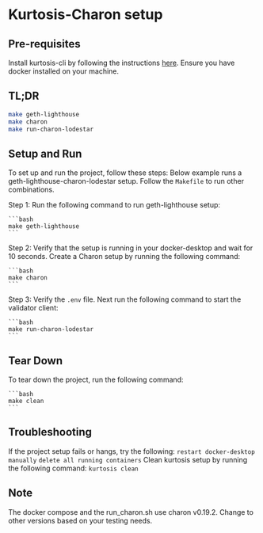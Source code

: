 # Kurtosis-Charon setup
## Pre-requisites

Install kurtosis-cli by following the instructions [here](https://docs.kurtosis.com/install).
Ensure you have docker installed on your machine.

## TL;DR
```bash
make geth-lighthouse
make charon
make run-charon-lodestar
```

## Setup and Run

To set up and run the project, follow these steps:
Below example runs a geth-lighthouse-charon-lodestar setup.
Follow the ```Makefile``` to run other combinations.

Step 1: Run the following command to run geth-lighthouse setup:
    
    ```bash
    make geth-lighthouse
    ```
Step 2: Verify that the setup is running in your docker-desktop and wait for 10 seconds. Create a Charon setup by running the following command:
    
    ```bash
    make charon
    ```

Step 3: Verify the ```.env``` file. Next run the following command to start the validator client:
    
    ```bash
    make run-charon-lodestar
    ```

## Tear Down

To tear down the project, run the following command:

    ```bash
    make clean
    ```

## Troubleshooting
If the project setup fails or hangs, try the following:
    ```
    restart docker-desktop manually
    ```
    ```
    delete all running containers
    ```
Clean kurtosis setup by running the following command:
    ```
    kurtosis clean
    ```

## Note

The docker compose and the run_charon.sh use charon v0.19.2. Change to other versions based on your testing needs.
